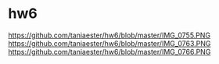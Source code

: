 # hw6
https://github.com/taniaester/hw6/blob/master/IMG_0755.PNG
https://github.com/taniaester/hw6/blob/master/IMG_0763.PNG
https://github.com/taniaester/hw6/blob/master/IMG_0766.PNG
